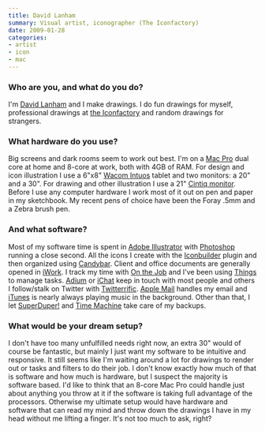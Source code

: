 ```yaml
---
title: David Lanham
summary: Visual artist, iconographer (The Iconfactory)
date: 2009-01-28
categories:
- artist
- icon
- mac
---
```


### Who are you, and what do you do?

I'm [David Lanham](http://dlanham.com/ "David's personal site.") and I make drawings. I do fun drawings for myself, professional drawings at [the Iconfactory](http://iconfactory.com/ "The Iconfactory make free and commercial icons of kick ass-ness.") and random drawings for strangers.

### What hardware do you use?

Big screens and dark rooms seem to work out best. I'm on a [Mac Pro][mac-pro] dual core at home and 8-core at work, both with 4GB of RAM. For design and icon illustration I use a 6"x8" [Wacom Intuos][intuos] tablet and two monitors: a 20" and a 30". For drawing and other illustration I use a 21" [Cintiq monitor][cintiq]. Before I use any computer hardware I work most of it out on pen and paper in my sketchbook. My recent pens of choice have been the Foray .5mm and a Zebra brush pen.

### And what software?

Most of my software time is spent in [Adobe Illustrator][illustrator] with [Photoshop][] running a close second. All the icons I create with the [Iconbuilder][] plugin and then organized using [Candybar][]. Client and office documents are generally opened in [iWork][]. I track my time with [On the Job][on-the-job] and I've been using [Things][] to manage tasks. [Adium][] or [iChat][] keep in touch with most people and others I follow/stalk on Twitter with [Twitterrific][]. [Apple Mail][mail] handles my email and [iTunes][] is nearly always playing music in the background. Other than that, I let [SuperDuper!][superduper] and [Time Machine][time-machine] take care of my backups.

### What would be your dream setup?

I don't have too many unfulfilled needs right now, an extra 30" would of course be fantastic, but mainly I just want my software to be intuitive and responsive. It still seems like I'm waiting around a lot for drawings to render out or tasks and filters to do their job. I don't know exactly how much of that is software and how much is hardware, but I suspect the majority is software based. I'd like to think that an 8-core Mac Pro could handle just about anything you throw at it if the software is taking full advantage of the processors. Otherwise my ultimate setup would have hardware and software that can read my mind and throw down the drawings I have in my head without me lifting a finger. It's not too much to ask, right?

[adium]: https://en.wikipedia.org/wiki/Adium "A multi-protocol chat application for the Mac."
[candybar]: http://web.archive.org/web/20230720135243/https://panic.com/blog/candybar-mountain-lion-and-beyond/ "Software for changing the default icons in Mac OS X."
[cintiq]: https://www.wacom.com/en-us/us/cintiq "A computer screen you can draw on."
[ichat]: https://en.wikipedia.org/wiki/IChat "An AIM/Jabber client included with Mac OS X."
[iconbuilder]: http://web.archive.org/web/20230109000807/https://iconfactoryapps.com/ "An icon creation plugin for Photoshop."
[illustrator]: https://www.adobe.com/products/illustrator.html "A vector graphics editor."
[intuos]: https://www.wacom.com/en-us/products/pen-tablets/wacom-intuos "A pen tablet."
[itunes]: https://www.apple.com/itunes/ "A jukebox application and online store."
[iwork]: https://en.wikipedia.org/wiki/IWork "An office suite for the Mac."
[mac-pro]: https://www.apple.com/mac-pro/ "The Intel-based Mac tower computer."
[mail]: https://en.wikipedia.org/wiki/Mail_(application) "The default Mac OS X mail client."
[on-the-job]: https://stuntsoftware.com/onthejob/ "Job time-tracking software for the Mac."
[photoshop]: https://www.adobe.com/products/photoshop.html "A bitmap image editor."
[superduper]: https://shirt-pocket.com/SuperDuper/SuperDuperDescription.html "An excellent Mac backup/cloning application."
[things]: https://culturedcode.com/things/ "A task management application for the Mac."
[time-machine]: https://en.wikipedia.org/wiki/Time_Machine_(Mac_OS) "Backup software for the masses, included with Mac OS X 10.5."
[twitterrific]: https://twitterrific.com/beyond "A Twitter client for the Mac."

